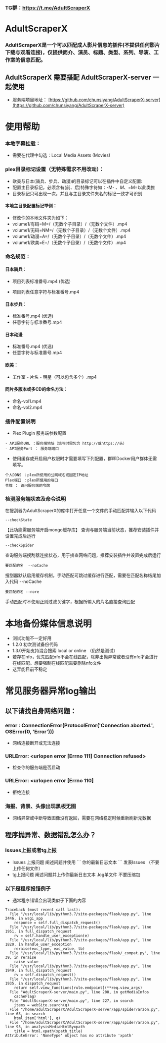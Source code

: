 ### TG群：https://t.me/AdultScraperX
# AdultScraperX 
### AdultScraperX是一个可以匹配成人影片信息的插件(不提供任何影片下载与观看连接)，仅提供简介、演员、标题、类型、系列、导演、工作室的信息匹配。
## AdultScraperX 需要搭配 AdultScraperX-server 一起使用
- 服务端项目地址：
[https://github.com/chunsiyang/AdultScraperX-server](https://github.com/chunsiyang/AdultScraperX-server)

# 使用帮助
### 本地字幕挂载：
- 需要在代理中勾选：Local Media Assets (Movies)

### plex目录标记设置（无特殊需求不用改动）：
- 欧美与日本(骑兵、步兵、动漫)的目录标记可以在插件中自定义配置:
- 配置主目录标记，必须含有(前、后)特殊字符如：-M- 、*M*、=M=以此类推
- 目录标记只可出现一次，并且与主目录文件夹名的标记一致才可识别

#### 本地主目录配置标记举例：
- 修改你的本地文件夹为如下：
- volume1/有码=M=/（无数个子目录）/（无数个文件）.mp4
- volume1/无码=NM=/（无数个子目录）/（无数个文件）.mp4
- volume1/动漫=A=/（无数个子目录）/（无数个文件）.mp4
- volume1/欧美=E=/（无数个子目录）/（无数个文件）.mp4

### 命名规范：

#### 日本骑兵：

- 项目列表标准番号.mp4  (优选)

- 项目列表任意字符与标准番号.mp4 

#### 日本步兵：

- 标准番号.mp4  (优选)
- 任意字符与标准番号.mp4  

#### 日本动漫
- 标准番号.mp4  (优选)
- 任意字符与标准番号.mp4 

#### 欧美：
- 工作室 - 片名 - 明星（可以包含多个）.mp4 

#### 同片多版本或多CD的命名方法：
- 命名-vol1.mp4
- 命名-vol2.mp4


### 插件配置说明
- Plex Plugin 服务端参数配置
```
- API服务URL ：服务端地址（填写时需包含 http://或https://头）
- API服务Port ： 服务端端口
```
- 使用缓存或开启用户权限时才需要填写下列配置，群晖Docker用户群体无需填写。
```
个人DDNS ：plex所使用的公网域名或固定IP地址
Plex端口 ：plex所使用的端口
令牌 ： 访问服务端的令牌
```

### 检测服务端状态及命令说明
在搜刮器为AdultScraperX的库中打开任意一个文件的手动匹配并输入以下代码
```
--checkState
```
【此功能需服务端开启mongo缓存库】
查询与服务端当前状态，推荐安装插件并设置完成后运行
```
--checkSpider
```
查询服务端搜刮器连接状态，用于排查网络问题，推荐安装插件并设置完成后运行
```
要匹配的名  --noCache
```
搜刮器默认启用缓存机制，手动匹配可跳过缓存进行匹配，需要在匹配名称结尾加入代码 --noCache 
```
要匹配的名 --nore
```
手动匹配时不使用正则过滤关键字，根据所输入的片名直接查询匹配


# 本地备份媒体信息说明
- 测试功能不一定好用
- 1.2.0 初次测试备份代码
- 1.3.0开始支持混合搜索 local or online （仍然是测试）
- 若存在nfo，优先匹配nfo不会在线匹配，除非出抛异常或者没有nfo才会进行在线匹配。想要强制在线匹配需要删除nfo文件
- 这弄能目前不稳定

# 常见服务器异常log输出
## 以下请找自身网络问题：
### error : ConnectionError(ProtocolError('Connection aborted.', OSError(0, 'Error')))
- 网络连接断开或无法连接
### URLError: <urlopen error \[Errno 111\] Connection refused>
- 检查你的服务端是否启动
### URLError: <urlopen error \[Errno 110\]
- 拒绝连接
### 海报、背景、头像出现黑板无图
- 网络异常或中断导致图像没有返回，需要在网络稳定时候重新刷新元数据

## 程序抛异常、数据错乱怎么办？
### Issues上报或者tg上报
- Issues 上报问题 阐述问题并使用  \`\`\` 你的最新日志文本 \`\`\` 发表Issues （不要上传任何文件）
- tg上报问题 阐述问题并上传你最新日志文本 .log单文件 不要压缩包
### 以下是程序报错例子
- 通常程序错误会出现类似于下面的内容
```
Traceback (most recent call last):
  File "/usr/local/lib/python3.7/site-packages/flask/app.py", line 2446, in wsgi_app
    response = self.full_dispatch_request()
  File "/usr/local/lib/python3.7/site-packages/flask/app.py", line 1951, in full_dispatch_request
    rv = self.handle_user_exception(e)
  File "/usr/local/lib/python3.7/site-packages/flask/app.py", line 1820, in handle_user_exception
    reraise(exc_type, exc_value, tb)
  File "/usr/local/lib/python3.7/site-packages/flask/_compat.py", line 39, in reraise
    raise value
  File "/usr/local/lib/python3.7/site-packages/flask/app.py", line 1949, in full_dispatch_request
    rv = self.dispatch_request()
  File "/usr/local/lib/python3.7/site-packages/flask/app.py", line 1935, in dispatch_request
    return self.view_functions[rule.endpoint](**req.view_args)
  File "AdultScraperX-server/main.py", line 200, in getMediaInfos
    cacheFlag)
  File "AdultScraperX-server/main.py", line 227, in search
    items = webSite.search(q)
  File "/home/adultScraperX/AdultScraperX-server/app/spider/arzon.py", line 63, in search
    html_item['html'], q)
  File "/home/adultScraperX/AdultScraperX-server/app/spider/arzon.py", line 93, in analysisMediaHtmlByxpath
    title = html.xpath(xpath_title)
AttributeError: 'NoneType' object has no attribute 'xpath'
```






